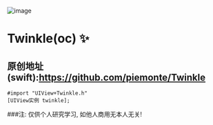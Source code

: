 ![image](https://github.com/liuzechen/CCRefresh-master/raw/master/twinkle.gif)

# Twinkle(oc) :sparkles:
## 原创地址(swift):https://github.com/piemonte/Twinkle

```使用
#import "UIView+Twinkle.h"
[UIView实例 twinkle];
```	
###注: 仅供个人研究学习, 如他人商用无本人无关!
